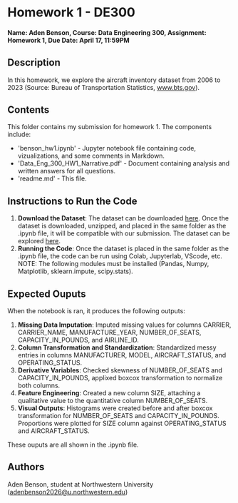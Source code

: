 # Homework 1 - DE300
#### Name: Aden Benson, Course: Data Engineering 300, Assignment: Homework 1, Due Date: April 17, 11:59PM

## Description
In this homework, we explore the aircraft inventory dataset from 2006 to 2023 (Source: Bureau of Transportation Statistics, www.bts.gov).

## Contents
This folder contains my submission for homework 1. The components include:
- 'benson_hw1.ipynb' - Jupyter notebook file containing code, vizualizations, and some comments in Markdown.
- 'Data_Eng_300_HW1_Narrative.pdf' - Document containing analysis and written answers for all questions.
- 'readme.md' - This file.

## Instructions to Run the Code
1. **Download the Dataset**:
   The dataset can be downloaded [here](https://canvas.northwestern.edu/courses/230993/files/21744819?wrap=1). Once the dataset is downloaded, unzipped, and
   placed in the same folder as the .ipynb file, it will be compatible with our submission. The dataset can be explored [here](https://www.transtats.bts.gov/Fields.asp?gnoyr_VQ=GEH).
2. **Running the Code**:
   Once the dataset is placed in the same folder as the .ipynb file, the code can be run using Colab, Jupyterlab, VScode, etc.
   NOTE: The following modules must be installed (Pandas, Numpy, Matplotlib, sklearn.impute, scipy.stats).
   
## Expected Ouputs
When the notebook is ran, it produces the following outputs:
1. **Missing Data Imputation**:
   Imputed missing values for columns CARRIER, CARRIER_NAME, MANUFACTURE_YEAR, NUMBER_OF_SEATS, CAPACITY_IN_POUNDS, and AIRLINE_ID.
2. **Column Transformation and Standardization**:
   Standardized messy entries in columns MANUFACTURER, MODEL, AIRCRAFT_STATUS, and OPERATING_STATUS.
3. **Derivative Variables**:
   Checked skewness of NUMBER_OF_SEATS and CAPACITY_IN_POUNDS, applixed boxcox transformation to normalize both columns.
4. **Feature Engineering**:
   Created a new column SIZE, attaching a qualitative value to the quantitative column NUMBER_OF_SEATS.
5. **Visual Outputs**:
   Histograms were created before and after boxcox transformation for NUMBER_OF_SEATS and CAPACITY_IN_POUNDS. Proportions were plotted for SIZE column against OPERATING_STATUS and AIRCRAFT_STATUS.

These ouputs are all shown in the .ipynb file.

## Authors
Aden Benson, student at Northwestern University (adenbenson2026@u.northwestern.edu)
